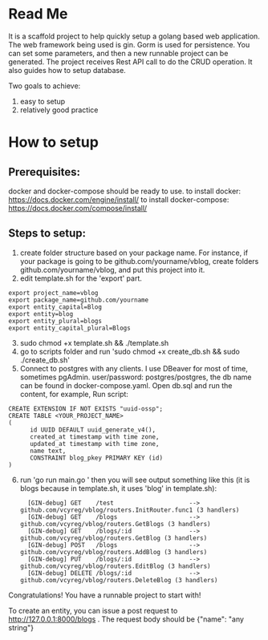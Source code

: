 # Read Me

It is a scaffold project to help quickly setup a golang based web application. The web framework being used is gin. Gorm is used for persistence. You can set some parameters, and then a new runnable project can be generated. The project receives Rest API call to do the CRUD operation. It also guides how to setup database.

Two goals to achieve:
  1. easy to setup
  2. relatively good practice

# How to setup

## Prerequisites:

docker and docker-compose should be ready to use.
to install docker: https://docs.docker.com/engine/install/
to install docker-compose: https://docs.docker.com/compose/install/

## Steps to setup:
  1. create folder structure based on your package name. For instance, if your package is going to be github.com/yourname/vblog, create folders github.com/yourname/vblog, and put this project into it.
  2. edit template.sh for the 'export' part.

 
    export project_name=vblog
    export package_name=github.com/yourname
    export entity_capital=Blog
    export entity=blog
    export entity_plural=blogs
    export entity_capital_plural=Blogs
 

  3. sudo chmod +x template.sh && ./template.sh
  4. go to scripts folder and run 'sudo chmod +x create_db.sh && sudo ./create_db.sh'
  5. Connect to postgres with any clients. I use DBeaver for most of time, sometimes pgAdmin. user/password: postgres/postgres, the db name can be found in docker-compose.yaml. Open db.sql and run the content, for example,
     Run script:


    CREATE EXTENSION IF NOT EXISTS "uuid-ossp";
    CREATE TABLE <YOUR_PROJECT_NAME>
    (
          id UUID DEFAULT uuid_generate_v4(),
          created_at timestamp with time zone,
          updated_at timestamp with time zone,
          name text,
          CONSTRAINT blog_pkey PRIMARY KEY (id)
    )

  6. run 'go run main.go '
    then you will see output something like this (it is blogs because in template.sh, it uses 'blog' in template.sh):

           [GIN-debug] GET    /test                     --> github.com/vcyreg/vblog/routers.InitRouter.func1 (3 handlers)
    	   [GIN-debug] GET    /blogs                    --> github.com/vcyreg/vblog/routers.GetBlogs (3 handlers)
    	   [GIN-debug] GET    /blogs/:id                --> github.com/vcyreg/vblog/routers.GetBlog (3 handlers)
    	   [GIN-debug] POST   /blogs                    --> github.com/vcyreg/vblog/routers.AddBlog (3 handlers)
    	   [GIN-debug] PUT    /blogs/:id                --> github.com/vcyreg/vblog/routers.EditBlog (3 handlers)
    	   [GIN-debug] DELETE /blogs/:id                --> github.com/vcyreg/vblog/routers.DeleteBlog (3 handlers)

   Congratulations! You have a runnable project to start with!

   To create an entity, you can issue a post request to http://127.0.0.1:8000/blogs . The request body should be {"name": "any string"}
